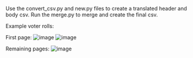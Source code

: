 Use the convert_csv.py and new.py files to create a translated header and body csv.
Run the merge.py to merge and create the final csv.

Example voter rolls:

First page:
![image](https://github.com/IshanKunkolikar/Extract_voter_rolls/assets/42310379/44e2e693-dc34-4ea8-82bd-fbc9e0ca0506)
![image](https://github.com/IshanKunkolikar/Extract_voter_rolls/assets/42310379/98d1a3b2-4b4a-4b7c-bf56-bd2fe65a8cc6)


Remaining pages:
![image](https://github.com/IshanKunkolikar/Extract_voter_rolls/assets/42310379/5c41b6f8-6856-44d1-ad0b-011327c10229)
